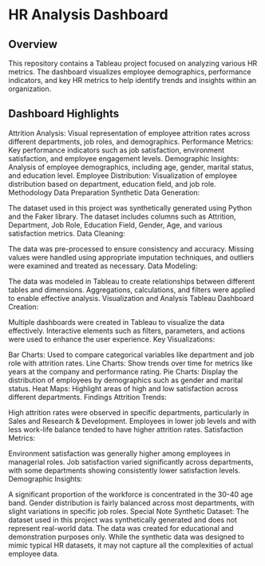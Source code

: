 # HR Analysis Dashboard
## Overview
This repository contains a Tableau project focused on analyzing various HR metrics. The dashboard visualizes employee demographics, performance indicators, and key HR metrics to help identify trends and insights within an organization.

## Dashboard Highlights
Attrition Analysis: Visual representation of employee attrition rates across different departments, job roles, and demographics.
Performance Metrics: Key performance indicators such as job satisfaction, environment satisfaction, and employee engagement levels.
Demographic Insights: Analysis of employee demographics, including age, gender, marital status, and education level.
Employee Distribution: Visualization of employee distribution based on department, education field, and job role.
Methodology
Data Preparation
Synthetic Data Generation:

The dataset used in this project was synthetically generated using Python and the Faker library. The dataset includes columns such as Attrition, Department, Job Role, Education Field, Gender, Age, and various satisfaction metrics.
Data Cleaning:

The data was pre-processed to ensure consistency and accuracy. Missing values were handled using appropriate imputation techniques, and outliers were examined and treated as necessary.
Data Modeling:

The data was modeled in Tableau to create relationships between different tables and dimensions. Aggregations, calculations, and filters were applied to enable effective analysis.
Visualization and Analysis
Tableau Dashboard Creation:

Multiple dashboards were created in Tableau to visualize the data effectively. Interactive elements such as filters, parameters, and actions were used to enhance the user experience.
Key Visualizations:

Bar Charts: Used to compare categorical variables like department and job role with attrition rates.
Line Charts: Show trends over time for metrics like years at the company and performance rating.
Pie Charts: Display the distribution of employees by demographics such as gender and marital status.
Heat Maps: Highlight areas of high and low satisfaction across different departments.
Findings
Attrition Trends:

High attrition rates were observed in specific departments, particularly in Sales and Research & Development.
Employees in lower job levels and with less work-life balance tended to have higher attrition rates.
Satisfaction Metrics:

Environment satisfaction was generally higher among employees in managerial roles.
Job satisfaction varied significantly across departments, with some departments showing consistently lower satisfaction levels.
Demographic Insights:

A significant proportion of the workforce is concentrated in the 30-40 age band.
Gender distribution is fairly balanced across most departments, with slight variations in specific job roles.
Special Note
Synthetic Dataset:
The dataset used in this project was synthetically generated and does not represent real-world data. The data was created for educational and demonstration purposes only. While the synthetic data was designed to mimic typical HR datasets, it may not capture all the complexities of actual employee data.
